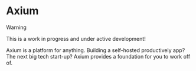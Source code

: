 # Axium

> [!WARNING]
> This is a work in progress and under active development!

Axium is a platform for anything.
Building a self-hosted productively app?
The next big tech start-up?
Axium provides a foundation for you to work off of.
